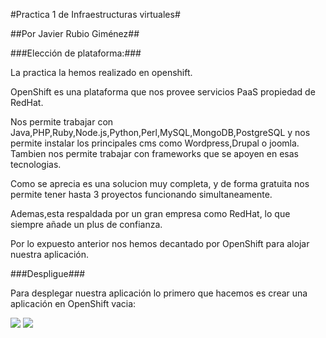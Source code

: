 #Practica 1 de Infraestructuras virtuales#

##Por Javier Rubio Giménez##

###Elección de plataforma:###

La practica la hemos realizado en openshift.

OpenShift es una plataforma que nos provee servicios PaaS propiedad de RedHat.

Nos permite trabajar con Java,PHP,Ruby,Node.js,Python,Perl,MySQL,MongoDB,PostgreSQL y nos permite instalar los principales
cms como Wordpress,Drupal o joomla. Tambien nos permite trabajar con frameworks que se apoyen en esas tecnologias.

Como se aprecia es una solucion muy completa, y de forma gratuita nos permite tener hasta 3 proyectos funcionando
simultaneamente.

Ademas,esta respaldada por un gran empresa como RedHat, lo que siempre añade un plus de confianza.

Por lo expuesto anterior nos hemos decantado por OpenShift para alojar nuestra aplicación.

###Despligue###

Para desplegar nuestra aplicación lo primero que hacemos es crear una aplicación en OpenShift vacia:

<img src="https://dl.dropboxusercontent.com/u/14147051/CreateOpenShift.png">

<img src="https://dl.dropboxusercontent.com/u/14147051/CrearOpen.png">
